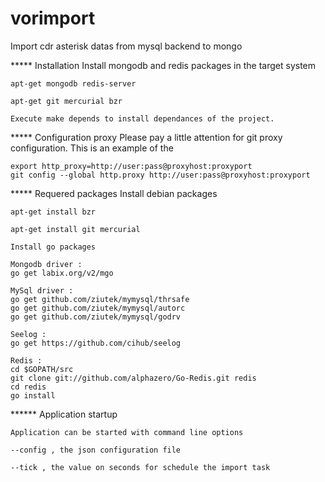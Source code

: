 vorimport
=========

Import cdr asterisk datas from mysql backend to mongo


***** Installation
    Install mongodb and redis packages in the target system
    
    apt-get mongodb redis-server
    
    apt-get git mercurial bzr
    
    Execute make depends to install dependances of the project.
    
***** Configuration proxy
    Please pay a little attention for git proxy configuration.
    This is an example of the 
    
    export http_proxy=http://user:pass@proxyhost:proxyport
    git config --global http.proxy http://user:pass@proxyhost:proxyport

***** Requered packages
    Install debian packages
    
    apt-get install bzr
    
    apt-get install git mercurial

    Install go packages
    
    Mongodb driver :
    go get labix.org/v2/mgo
    
    MySql driver :
    go get github.com/ziutek/mymysql/thrsafe
    go get github.com/ziutek/mymysql/autorc
    go get github.com/ziutek/mymysql/godrv
    
    Seelog : 
    go get https://github.com/cihub/seelog
    
    Redis :
    cd $GOPATH/src
    git clone git://github.com/alphazero/Go-Redis.git redis
    cd redis
    go install
	
****** Application startup

	Application can be started with command line options
	
	--config , the json configuration file 
	
	--tick , the value on seconds for schedule the import task

  

    

